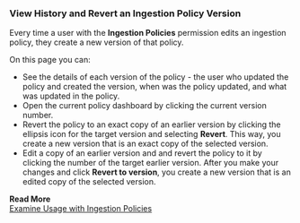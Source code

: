 ### View History and Revert an Ingestion Policy Version
Every time a user with the **Ingestion Policies** permission edits an ingestion policy, they create a new version of that policy.

On this page you can:

* See the details of each version of the policy - the user who updated the policy and created the version, when was the policy updated, and what was updated in the policy.
* Open the current policy dashboard by clicking the current version number.
* Revert the policy to an exact copy of an earlier version by clicking the ellipsis icon for the target version and selecting **Revert**. This way, you create a new version that is an exact copy of the selected version.
* Edit a copy of an earlier version and and revert the policy to it by clicking the number of the target earlier version. After you make your changes and click **Revert to version**, you create a new version that is an edited copy of the selected version.

**Read More**<br/>
[Examine Usage with Ingestion Policies](https://docs.wavefront.com/ingestion_policies.html)
